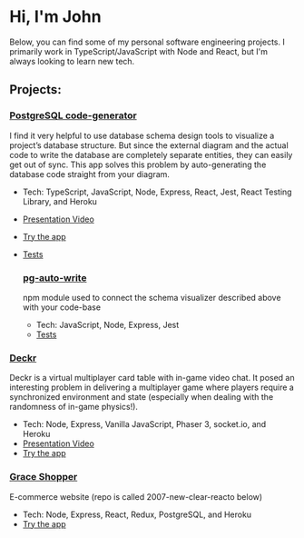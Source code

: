 # Hi, I'm John

Below, you can find some of my personal software engineering projects. I primarily work in TypeScript/JavaScript with Node and React, but I'm always looking to learn new tech.

## Projects:
### [PostgreSQL code-generator](https://github.com/jpcook72/PostgreSQL-code-generator)
I find it very helpful to use database schema design tools to visualize a project’s database structure. But since the external diagram and the actual code to write the database are completely separate entities, they can easily get out of sync. This app solves this problem by auto-generating the database code straight from your diagram.
- Tech: TypeScript, JavaScript, Node, Express, React, Jest, React Testing Library, and Heroku
- [Presentation Video](https://www.youtube.com/watch?v=r2XFSdZUbB4&feature=youtu.be)
- [Try the app](https://pg-visualizer.herokuapp.com/#/)
- [Tests](https://github.com/jpcook72/PostgreSQL-code-generator/tree/master/client/__tests__)

    ### [pg-auto-write](https://github.com/jpcook72/pg-auto-write)
    npm module used to connect the schema visualizer described above with your code-base
    - Tech: JavaScript, Node, Express, Jest
    - [Tests](https://github.com/jpcook72/pg-auto-write/blob/master/test.js)

### [Deckr](https://github.com/FSA-Deckr/deckr)
Deckr is a virtual multiplayer card table with in-game video chat. It posed an interesting problem in delivering a multiplayer game where players require a synchronized environment and state (especially when dealing with the randomness of in-game physics!).
- Tech: Node, Express, Vanilla JavaScript, Phaser 3, socket.io, and Heroku
- [Presentation Video](https://www.youtube.com/watch?v=yY7VpztKcyg&list=PLx0iOsdUOUmmy76FSJXiZ4_GkucjbLPdr&index=5)
- [Try the app](https://fsa-deckr.herokuapp.com/home/)

### [Grace Shopper](https://github.com/FullstackAcademy/2007-new-clear-reacto)
E-commerce website (repo is called 2007-new-clear-reacto below)
 - Tech: Node, Express, React, Redux, PostgreSQL, and Heroku
 - [Try the app](https://sahara-books.herokuapp.com/#/)

